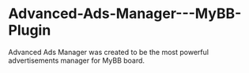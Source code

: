Advanced-Ads-Manager---MyBB-Plugin
==================================

Advanced Ads Manager was created to be the most powerful advertisements manager for MyBB board.
